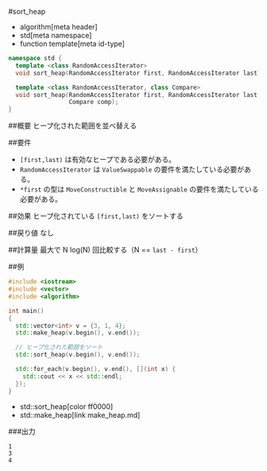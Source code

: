 #sort_heap
* algorithm[meta header]
* std[meta namespace]
* function template[meta id-type]

```cpp
namespace std {
  template <class RandomAccessIterator>
  void sort_heap(RandomAccessIterator first, RandomAccessIterator last);

  template <class RandomAccessIterator, class Compare>
  void sort_heap(RandomAccessIterator first, RandomAccessIterator last,
                 Compare comp);
}
```

##概要
ヒープ化された範囲を並べ替える


##要件
- `[first,last)` は有効なヒープである必要がある。
- `RandomAccessIterator` は `ValueSwappable` の要件を満たしている必要がある。
- `*first` の型は `MoveConstructible` と `MoveAssignable` の要件を満たしている必要がある。


##効果
ヒープ化されている `[first,last)` をソートする


##戻り値
なし


##計算量
最大で N log(N) 回比較する（N == `last - first`）


##例
```cpp
#include <iostream>
#include <vector>
#include <algorithm>

int main()
{
  std::vector<int> v = {3, 1, 4};
  std::make_heap(v.begin(), v.end());

  // ヒープ化された範囲をソート
  std::sort_heap(v.begin(), v.end());

  std::for_each(v.begin(), v.end(), [](int x) {
    std::cout << x << std::endl;
  });
}
```
* std::sort_heap[color ff0000]
* std::make_heap[link make_heap.md]

###出力
```
1
3
4
```


